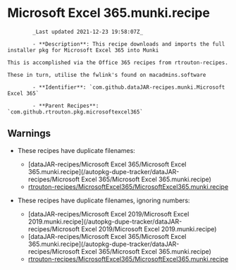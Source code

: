 # Microsoft Excel 365.munki.recipe

            _Last updated 2021-12-23 19:58:07Z_

            - **Description**: This recipe downloads and imports the full installer pkg for Microsoft Excel 365 into Munki

	This is accomplished via the Office 365 recipes from rtrouton-recipes.

    These in turn, utilise the fwlink's found on macadmins.software

            - **Identifier**: `com.github.dataJAR-recipes.munki.Microsoft Excel 365`

            - **Parent Recipes**: `com.github.rtrouton.pkg.microsoftexcel365`

## Warnings

- These recipes have duplicate filenames:
    - [dataJAR-recipes/Microsoft Excel 365/Microsoft Excel 365.munki.recipe](/autopkg-dupe-tracker/dataJAR-recipes/Microsoft Excel 365/Microsoft Excel 365.munki.recipe)
    - [rtrouton-recipes/MicrosoftExcel365/MicrosoftExcel365.munki.recipe](/autopkg-dupe-tracker/rtrouton-recipes/MicrosoftExcel365/MicrosoftExcel365.munki.recipe)

- These recipes have duplicate filenames, ignoring numbers:
    - [dataJAR-recipes/Microsoft Excel 2019/Microsoft Excel 2019.munki.recipe](/autopkg-dupe-tracker/dataJAR-recipes/Microsoft Excel 2019/Microsoft Excel 2019.munki.recipe)
    - [dataJAR-recipes/Microsoft Excel 365/Microsoft Excel 365.munki.recipe](/autopkg-dupe-tracker/dataJAR-recipes/Microsoft Excel 365/Microsoft Excel 365.munki.recipe)
    - [rtrouton-recipes/MicrosoftExcel365/MicrosoftExcel365.munki.recipe](/autopkg-dupe-tracker/rtrouton-recipes/MicrosoftExcel365/MicrosoftExcel365.munki.recipe)